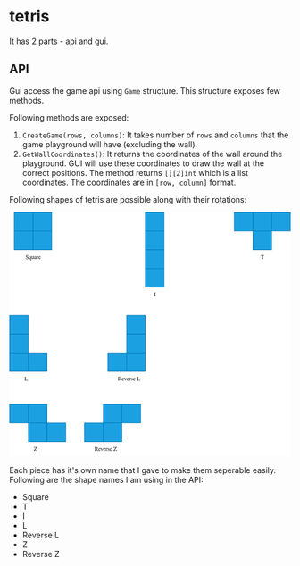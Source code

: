 # tetris

It has 2 parts - api and gui.

## API

Gui access the game api using `Game` structure. This structure exposes few methods.

Following methods are exposed:

1. `CreateGame(rows, columns)`: It takes number of `rows` and `columns` that the game playground will have (excluding the wall).
2. `GetWallCoordinates()`: It returns the coordinates of the wall around the playground. GUI will use these coordinates to draw the wall at the correct positions. The method returns `[][2]int` which is a list coordinates. The coordinates are in `[row, column]` format.

Following shapes of tetris are possible along with their rotations:

![Shapes of tetromino pieces](images/tetris-shapes.png)

Each piece has it's own name that I gave to make them seperable easily. Following are the shape names I am using in the API:

- Square
- T
- I
- L
- Reverse L
- Z
- Reverse Z